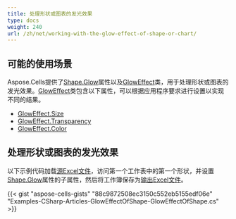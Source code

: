 ```yaml
---
title: 处理形状或图表的发光效果
type: docs
weight: 240
url: /zh/net/working-with-the-glow-effect-of-shape-or-chart/
---
```


## **可能的使用场景**
Aspose.Cells提供了[Shape.Glow](https://reference.aspose.com/cells/net/aspose.cells.drawing/shape/properties/glow)属性以及[GlowEffect](https://reference.aspose.com/cells/net/aspose.cells.drawing/gloweffect)类，用于处理形状或图表的发光效果。[GlowEffect](https://reference.aspose.com/cells/net/aspose.cells.drawing/gloweffect)类包含以下属性，可以根据应用程序要求进行设置以实现不同的结果。

- [GlowEffect.Size](https://reference.aspose.com/cells/net/aspose.cells.drawing/gloweffect/properties/size)
- [GlowEffect.Transparency](https://reference.aspose.com/cells/net/aspose.cells.drawing/gloweffect/properties/transparency)
- [GlowEffect.Color](https://reference.aspose.com/cells/net/aspose.cells.drawing/gloweffect/properties/color)
## **处理形状或图表的发光效果**
以下示例代码加载[源Excel文件](5115407.xlsx)，访问第一个工作表中的第一个形状，并设置[Shape.Glow](https://reference.aspose.com/cells/net/aspose.cells.drawing/shape/properties/glow)属性的子属性，然后将工作簿保存为[输出Excel文件](5115414.xlsx)。



{{< gist "aspose-cells-gists" "88c9872508ec3150c552eb5155edf06e" "Examples-CSharp-Articles-GlowEffectOfShape-GlowEffectOfShape.cs" >}}
